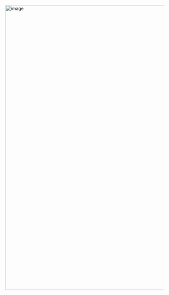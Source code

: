 <img width="512" height="907" alt="image" src="https://github.com/user-attachments/assets/ab445cf4-cf49-4f44-82df-f6dbfba1a953" />
